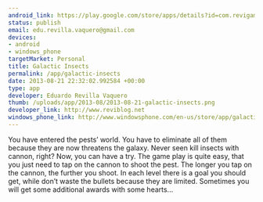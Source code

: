```yaml
--- 
android_link: https://play.google.com/store/apps/details?id=com.revigames.galacticinsects
status: publish
email: edu.revilla.vaquero@gmail.com
devices: 
- android
- windows_phone
targetMarket: Personal
title: Galactic Insects
permalink: /app/galactic-insects
date: 2013-08-21 22:32:02.992584 +00:00
type: app
developer: Eduardo Revilla Vaquero
thumb: /uploads/app/2013-08/2013-08-21-galactic-insects.png
developer_link: http://www.reviblog.net
windows_phone_link: http://www.windowsphone.com/en-us/store/app/galactic-insects/fcb149d0-462e-4e2e-b419-c415d36e0a47
---
```


You have entered the pests’ world. You have to eliminate all of them because they are now threatens the galaxy. Never seen kill insects with cannon, right? Now, you can have a try.
The game play is quite easy, that you just need to tap on the cannon to shoot the pest. The longer you tap on the cannon, the further you shoot. In each level there is a goal you should get, while don’t waste the bullets because they are limited. Sometimes you will get some additional awards with some hearts...
